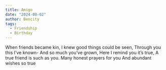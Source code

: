 ```yaml
---
title: Amigo
date: "2024-08-02"
author: Bencity
tags:
  - Friendship
  - Birthday
---
```


When friends became kin,
I knew good things could be seen,
Through you this I’ve known-
And so much you’ve grown,
Here I remind you it’s true,
A true friend is such as you.
Many honest prayers for you
And abundant wishes so true
